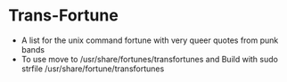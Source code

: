 # Trans-Fortune
- A list for the unix command fortune with very queer quotes from punk bands 
- To use move to /usr/share/fortunes/transfortunes and Build with sudo strfile /usr/share/fortune/transfortunes
